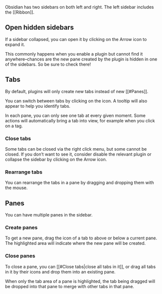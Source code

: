 Obsidian has two sidebars on both left and right. The left sidebar includes the [[Ribbon]].

## Open hidden sidebars

If a sidebar collapsed, you can open it by clicking on the Arrow icon to expand it.

This commonly happens when you enable a plugin but cannot find it anywhere–chances are the new pane created by the plugin is hidden in one of the sidebars. So be sure to check there!

## Tabs

By default, plugins will only create new tabs instead of new [[#Panes]].

You can switch between tabs by clicking on the icon. A tooltip will also appear to help you identify tabs.

In each pane, you can only see one tab at every given moment. Some actions will automatically bring a tab into view, for example when you click on a tag.

### Close tabs

Some tabs can be closed via the right click menu, but some cannot be closed. If you don’t want to see it, consider disable the relevant plugin or collapse the sidebar by clicking on the Arrow icon.

### Rearrange tabs

You can rearrange the tabs in a pane by dragging and dropping them with the mouse.

## Panes

You can have multiple panes in the sidebar.

### Create panes

To get a new pane, drag the icon of a tab to above or below a current pane. The highlighted area will indicate where the new pane will be created.

### Close panes

To close a pane, you can [[#Close tabs|close all tabs in it]], or drag all tabs in it by their icons and drop them into an existing pane.

When only the tab area of a pane is highlighted, the tab being dragged will be dropped into that pane to merge with other tabs in that pane.
